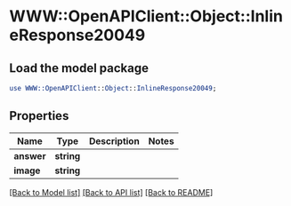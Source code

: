 # WWW::OpenAPIClient::Object::InlineResponse20049

## Load the model package
```perl
use WWW::OpenAPIClient::Object::InlineResponse20049;
```

## Properties
Name | Type | Description | Notes
------------ | ------------- | ------------- | -------------
**answer** | **string** |  | 
**image** | **string** |  | 

[[Back to Model list]](../README.md#documentation-for-models) [[Back to API list]](../README.md#documentation-for-api-endpoints) [[Back to README]](../README.md)



